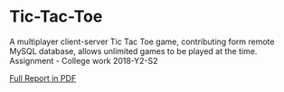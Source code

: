 # Tic-Tac-Toe

A multiplayer client-server Tic Tac Toe game, contributing form remote MySQL database, allows unlimited games to be played at the time. Assignment - College work 2018-Y2-S2

[Full Report in PDF](https://github.com/Michael-Beno/TicTacToe-Multiplayer/blob/master/doc/documentation.pdf)

